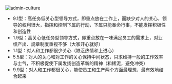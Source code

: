 
![admin-culture]()
- 9.1型：高任务低关心型领导方式，即重点放在工作上，而缺少对人的关心，领导的权利很大，指挥和控制下属的行动，下属只能奉命行事，不能发挥积极性和创造性
- 1.9型：高关心低任务型领导方式，即重点放在一味满足员工的需求上，对业绩产出、规章制度重视不够（大家开心就好）
- 1.1型：对人和工作都很少关心（缺乏热情和上进心）
- 5.5型：对人的关心和对工作的关心保持中间状态，只求维持一般的工作效率与士气，不积极促使下属发扬创造革新的精神（和稀泥，避免冲突）
- 9.9型：对人和工作都很关心，能使员工和生产两个方面最理想、最有效地结合起来